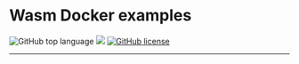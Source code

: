 # Wasm Docker examples

![GitHub top language](https://img.shields.io/github/languages/top/cccaaannn/wasm_docker_examples?style=flat-square) ![](https://img.shields.io/github/repo-size/cccaaannn/wasm_docker_examples?style=flat-square) [![GitHub license](https://img.shields.io/github/license/cccaaannn/wasm_docker_examples?style=flat-square)](https://github.com/cccaaannn/wasm_docker_examples/blob/master/LICENSE)

---
